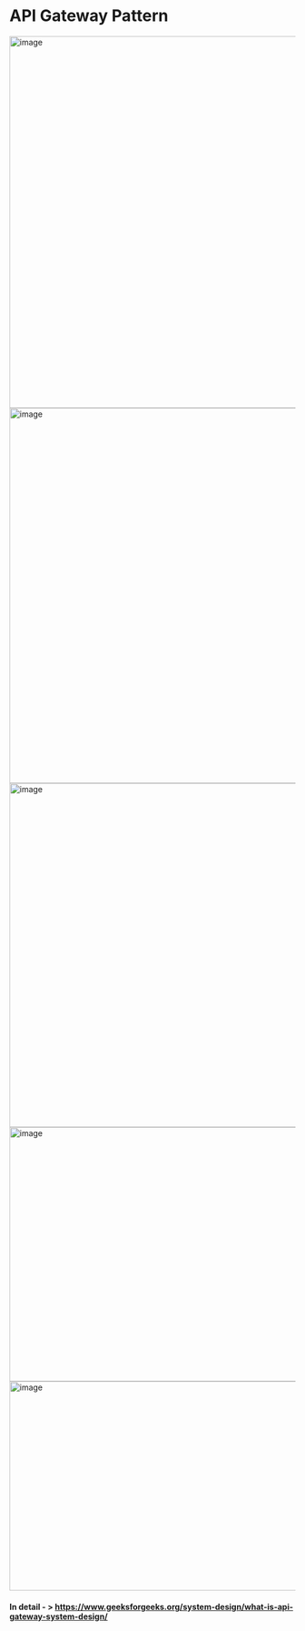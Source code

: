 # API Gateway Pattern

<img width="828" height="654" alt="image" src="https://github.com/user-attachments/assets/4ab9c643-c1b0-41e3-a6a4-6600a3535c90" />

<img width="805" height="660" alt="image" src="https://github.com/user-attachments/assets/de894035-0d69-40f9-95ea-b07a721d549f" />

<img width="812" height="605" alt="image" src="https://github.com/user-attachments/assets/ee02be8d-843c-4098-adca-8baef697714f" />

<img width="797" height="447" alt="image" src="https://github.com/user-attachments/assets/f4409d28-484e-41df-9e9d-51772f126b60" />

<img width="801" height="368" alt="image" src="https://github.com/user-attachments/assets/fd169168-4aa2-4bf5-9f45-d701414bbb74" />

#### In detail - > https://www.geeksforgeeks.org/system-design/what-is-api-gateway-system-design/
